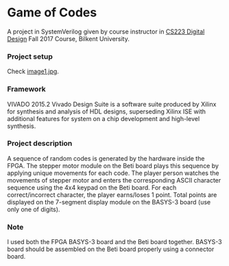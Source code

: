 # Game of Codes
A project in SystemVerilog given by course instructor in [CS223 Digital Design](https://stars.bilkent.edu.tr/syllabus/view/CS/223) Fall 2017 Course, Bilkent University.
### Project setup
Check [image1.jpg](https://github.com/NaisilaPuka/GameOfCodes/blob/master/image1.jpg).
### Framework
VIVADO 2015.2
Vivado Design Suite is a software suite produced by Xilinx for synthesis and analysis of HDL designs, superseding Xilinx ISE with additional features for system on a chip development and high-level synthesis.
### Project description
A sequence of random codes is generated by the hardware inside the FPGA. The stepper motor module on the Beti board plays this sequence by applying unique movements for each code. The player person watches the movements of stepper motor and enters the corresponding ASCII character sequence using the 4x4 keypad on the Beti board. For each correct/incorrect character, the player earns/loses 1 point. Total points are displayed on the 7-segment display module on the BASYS-3 board (use only one of digits).
### Note
I used both the FPGA BASYS-3 board and the Beti board together. BASYS-3 board should be assembled on the Beti board properly using a connector board.
